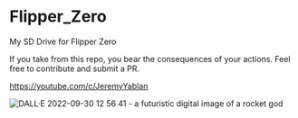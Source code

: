 # Flipper_Zero
My SD Drive for Flipper Zero

If you take from this repo, you bear the consequences of your actions.
Feel free to contribute and submit a PR.<br>

https://youtube.com/c/JeremyYablan

![DALL·E 2022-09-30 12 56 41 - a futuristic digital image of a rocket god](https://user-images.githubusercontent.com/57732082/193347521-a7aaac86-a5ae-4e54-b08d-3b916d860cc0.png)
